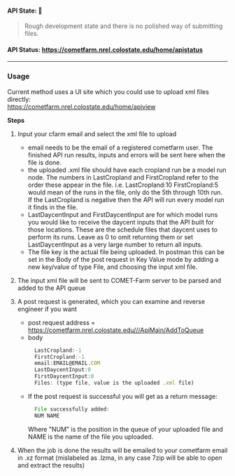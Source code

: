#### API State:   :construction: 

> Rough development state and there is no polished way of submitting files. 
  

#### API Status: https://cometfarm.nrel.colostate.edu/home/apistatus  

---  

### Usage  

Current method uses a UI site which you could use to upload xml files directly:  
https://cometfarm.nrel.colostate.edu/home/apiview

**Steps**  
  1. Input your cfarm email and select the xml file to upload
      - email needs to be the email of a registered cometfarm user. The finished API run results, inputs and errors will be sent here when the file is done.
      - the uploaded .xml file should have each cropland run be a model run node. The numbers in LastCropland and FirstCropland refer to the order these appear in the file. i.e. LastCropland:10 FirstCropland:5 would mean of the runs in the file, only do the 5th through 10th run. If the LastCropland is negative then the API will run every model run it finds in the file.
      - LastDaycentInput and FirstDaycentInput are for which model runs you would like to receive the daycent inputs that the API built for those locations. These are the schedule files that daycent uses to perform its runs. Leave as 0 to omit returning them or set LastDaycentInput as a very large number to return all inputs.
      - The file key is the actual file being uploaded. In postman this can be set in the Body of the post request in Key Value mode by adding a new key/value of type File, and choosing the input xml file.
      
  2. The input xml file will be sent to COMET-Farm server to be parsed and added to the API queue
  
  3. A post request is generated, which you can examine and reverse engineer if you want
      - post request address = https://cometfarm.nrel.colostate.edu///ApiMain/AddToQueue  
      - body
        ```js
          LastCropland:-1
          FirstCropland:-1
          email:EMAIL@EMAIL.COM
          LastDaycentInput:0
          FirstDaycentInput:0
          Files: (type file, value is the uploaded .xml file)
        ```
      - If the post request is successful you will get as a return message:
        ```js
          File successfully added:
          NUM NAME
        ```
        Where "NUM" is the position in the queue of your uploaded file and NAME is the name of the file you uploaded.
        
  4. When the job is done the results will be emailed to your cometfarm email in .xz format (mislabeled as .lzma, in any case 7zip will be able to open and extract the results)
  
  
